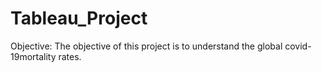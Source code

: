 # Tableau_Project
Objective: The objective of this project is to understand the global covid-19mortality rates.
